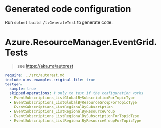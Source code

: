 # Generated code configuration

Run `dotnet build /t:GenerateTest` to generate code.

# Azure.ResourceManager.EventGrid.Tests

> see https://aka.ms/autorest
``` yaml
require: ../src/autorest.md
include-x-ms-examples-original-file: true
testgen:
  sample: true
  skipped-operations: # only to test if the configuration works
  - EventSubscriptions_ListGlobalBySubscriptionForTopicType
  - EventSubscriptions_ListGlobalByResourceGroupForTopicType
  - EventSubscriptions_ListRegionalBySubscription
  - EventSubscriptions_ListRegionalByResourceGroup
  - EventSubscriptions_ListRegionalBySubscriptionForTopicType
  - EventSubscriptions_ListRegionalByResourceGroupForTopicType
```

